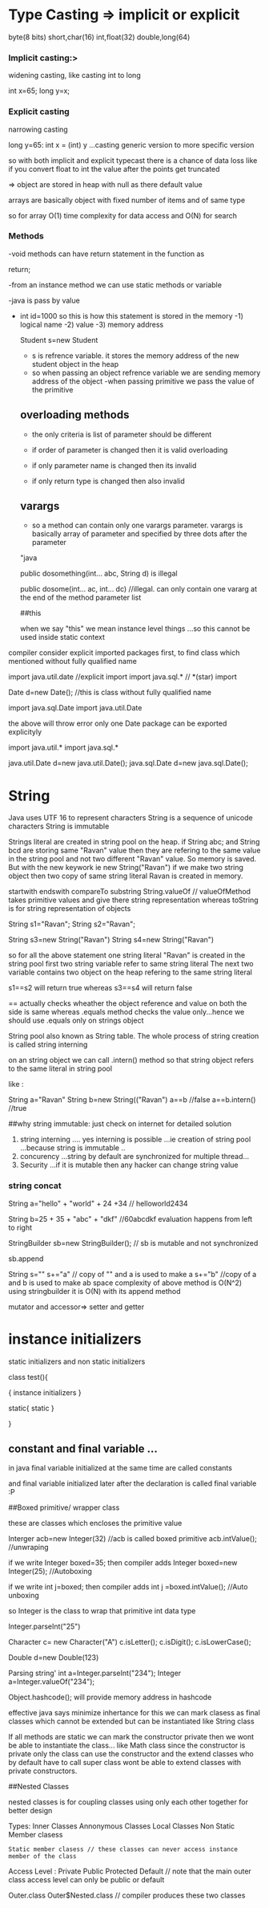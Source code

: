 # Type Casting => implicit or explicit

byte(8 bits) short,char(16) int,float(32) double,long(64)

### Implicit casting:> 

widening casting,  like casting int to long

int x=65; long y=x;

### Explicit casting

narrowing casting 

long y=65: int x = (int) y ...casting generic version to more specific version 

so with both implicit and explicit typecast there is a chance of data loss like if you convert float to int the value after the points get truncated

=> object are stored in heap with null as there default value

arrays are basically object with fixed number of items and of same type

so for array O(1) time complexity for data access and O(N) for search

### Methods

-void methods can have return statement in the function as 

return;

 -from an instance method we can use static methods or variable
 
 -java is pass by value
 
 - 	int id=1000  so this is how this statement is stored in the memory
 	-1) logical name
	-2) value
	-3) memory  address
	
	Student s=new Student
	
	- s is refrence variable. it stores the memory address of the new student object in the heap
	- so when passing an object refrence variable we are sending memory address of the object
	-when passing primitive we pass the value of the primitive
	
	## overloading methods
	
	- the only criteria is list of parameter  should be different
	
	- if order of parameter is changed then it is valid overloading
	- if only parameter name is changed then its invalid
	- if only return type is changed then also invalid
	
	## varargs
	
	- so a method can contain only one varargs parameter. varargs is basically array of parameter and specified by three dots after the parameter
	
	"java
	
	public dosomething(int... abc, String d) is illegal
	
	public dosome(int... ac, int... dc) //illegal. can only contain one vararg at the end of the method parameter list
	
	##this
	
	when we say "this" we mean instance level things ...so this cannot be used inside static context

compiler consider explicit imported packages first, to find class which mentioned without fully qualified name

import java.util.date   //explicit import
import java.sql.*     // *(star) import

Date d=new Date(); //this is class without fully qualified name 

import java.sql.Date
import java.util.Date 

the above will throw error only one Date package can be exported explicityly

import java.util.*
import java.sql.*

java.util.Date d=new java.util.Date();
java.sql.Date d=new java.sql.Date();


# String 

Java uses UTF 16 to represent characters
String is a sequence of unicode characters
String is immutable

Strings literal are created in string pool on the heap.
 if String abc; and String bcd are storing same "Ravan" value then they are refering to the same value in the string pool and not two different "Ravan" value. So memory is saved.
  But with the new keywork ie new String("Ravan") if we make two string object then two copy of same string literal Ravan is created in memory.

startwith
endswith
compareTo
substring
String.valueOf // valueOfMethod takes primitive values and give there string representation whereas toString is for string representation of objects

String s1="Ravan";
String s2="Ravan";

String s3=new String("Ravan")
String s4=new String("Ravan")

so for all the above statement one string literal "Ravan" is created in the string pool first two string variable refer to same string literal
The next two variable contains two object on the heap refering to the same string literal

s1==s2 will return true whereas s3==s4 will return false

== actually checks wheather the object reference and value on both the side is same
whereas .equals method checks the value only...hence we should use .equals only on strings object

String pool also known as String table. The whole process of string creation is called string interning

on an string object we can call .intern() method so that string object refers to the same literal in string pool

like :

String a="Ravan"
String b=new String(("Ravan")
a==b  //false
a==b.intern() //true


##why string immutable: just check on internet for detailed solution

1) string interning  .... yes interning is possible ...ie creation of string pool ...because string is immutable  ..
2) concurency ...string by default are synchronized for multiple thread...
3) Security ...if it is mutable then any hacker can change string value

### string concat

String a="hello" + "world" + 24 +34 //  helloworld2434

String b=25 + 35 + "abc" + "dkf" //60abcdkf evaluation happens from left to right

StringBuilder sb=new StringBuilder(); // sb is mutable and not synchronized

sb.append

String s=""
s+="a" // copy of  "" and a is used to make a
s+="b" //copy of a and b is used to make ab
space complexity of above method is O(N^2)
using stringbuilder it is O(N) with its append method


mutator and accessor=> setter and getter

# instance initializers

static initializers and non static initializers

class test(){

{
instance initializers
}

static{
static 
}

}

## constant and final variable ...

in java final variable initialized at the same time are called constants

and final variable initialized later after the declaration is called final variable  :P

##Boxed primitive/ wrapper class

these are classes which encloses the primitive value

Interger acb=new Integer(32) //acb is called boxed primitive
acb.intValue();  //unwraping

if we write Integer boxed=35;
then compiler adds Integer boxed=new Integer(25); //Autoboxing

if we write int j=boxed;
then compiler adds int j =boxed.intValue();  //Auto unboxing

so Integer is the class to wrap that primitive int data type

Integer.parseInt("25")

Character c= new Character("A")
c.isLetter();
c.isDigit();
c.isLowerCase();

Double d=new Double(123)

Parsing string'
int a=Integer.parseInt("234");
Integer a=Integer.valueOf("234");

Object.hashcode(); will provide memory address in hashcode


effective java says minimize inhertance
for this we can mark clasess as final classes which cannot be extended but can be instantiated like String class

If all methods are static we can mark the constructor private then we wont be able to instantiate the class... like Math class
since the constructor is private only the class can use the constructor and the extend classes who by default have to call super class wont be able to extend classes with private constructors.



##Nested Classes

nested classes is for coupling classes using only each other together for better design

Types:
	Inner Classes 
		Annonymous Classes
		Local Classes
		Non Static Member clasess
		
	Static member clasess // these classes can never access instance member of the class
		
Access Level : Private Public Protected Default  // note that the main outer class access level can only be public or default

Outer.class  Outer$Nested.class   // compiler produces these two classes





